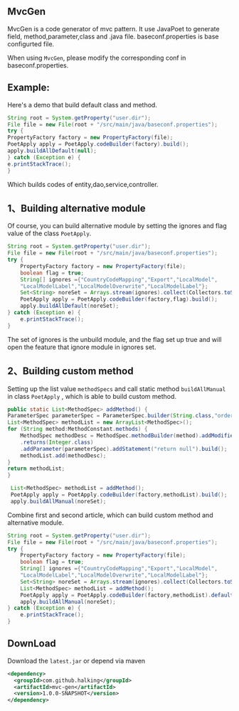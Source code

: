 ## **MvcGen** ##

MvcGen is a code generator of mvc pattern. It use JavaPoet to generate field,
method,parameter,class and .java file.
baseconf.properties is base configurted file.

When using `MvcGen`, please modify the corresponding conf in baseconf.properties. 

Example:
----
Here's a demo that build default class and method.
```java
String root = System.getProperty("user.dir");
File file = new File(root + "/src/main/java/baseconf.properties");
try {
PropertyFactory factory = new PropertyFactory(file);
PoetApply apply = PoetApply.codeBuilder(factory).build();
apply.buildAllDefault(null);
} catch (Exception e) {
e.printStackTrace();
}
```
Which builds codes of entity,dao,service,controller.

1、Building alternative module
---------

Of course, you can build alternative module by setting the ignores and flag value of the class `PoetApply`.
```java
String root = System.getProperty("user.dir");
File file = new File(root + "/src/main/java/baseconf.properties");
try {
	PropertyFactory factory = new PropertyFactory(file);
	boolean flag = true;
	String[] ignores ={"CountryCodeMapping","Export","LocalModel",
	"LocalModelLabel","LocalModelOverwrite","LocalModelLabel"};
	Set<String> noreSet = Arrays.stream(ignores).collect(Collectors.toSet());
	PoetApply apply = PoetApply.codeBuilder(factory,flag).build();
	apply.buildAllDefault(noreSet);
} catch (Exception e) {
	e.printStackTrace();
}
```
The set of ignores is the unbuild module, and
the flag set up true and will open the feature that ignore module in ignores set.

2、Building custom method
---------

Setting up the list value `methodSpecs` and call static method `buildAllManual` in class `PoetApply` , which is able to build custom method.
```java
public static List<MethodSpec> addMethod() {
ParameterSpec parameterSpec = ParameterSpec.builder(String.class,"order").build();
List<MethodSpec> methodList = new ArrayList<MethodSpec>();
for (String method:MethodConstant.methods) {
	MethodSpec methodDesc = MethodSpec.methodBuilder(method).addModifiers(Modifier.PUBLIC)
	.returns(Integer.class)
	.addParameter(parameterSpec).addStatement("return null").build();
	methodList.add(methodDesc);
}
return methodList;
}

 List<MethodSpec> methodList = addMethod();
 PoetApply apply = PoetApply.codeBuilder(factory,methodList).build();
 apply.buildAllManual(noreSet);
```

Combine first and second article, which can build custom method and alternative module.

```java
String root = System.getProperty("user.dir");
File file = new File(root + "/src/main/java/baseconf.properties");
try {
	PropertyFactory factory = new PropertyFactory(file);
	boolean flag = true;
	String[] ignores ={"CountryCodeMapping","Export","LocalModel",
	"LocalModelLabel","LocalModelOverwrite","LocalModelLabel"};
	Set<String> noreSet = Arrays.stream(ignores).collect(Collectors.toSet());
	List<MethodSpec> methodList = addMethod();
	PoetApply apply = PoetApply.codeBuilder(factory,methodList).defaultFlag(flag).build();
	apply.buildAllManual(noreSet);
} catch (Exception e) {
	e.printStackTrace();
}
```
DownLoad
------
Download the `latest.jar` or depend via maven

```xml
<dependency>
  <groupId>com.github.halking</groupId>
  <artifactId>mvc-gen</artifactId>
  <version>1.0.0-SNAPSHOT</version>
</dependency>
```
